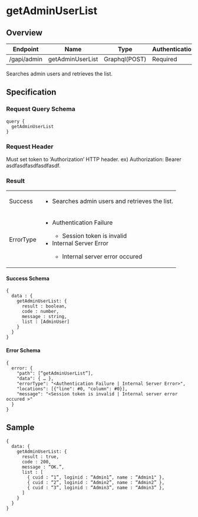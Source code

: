 # getAdminUserList

## Overview

| Endpoint | Name | Type | Authentication |
| --- | --- | --- | --- |
| /gapi/admin | getAdminUserList | Graphql(POST) | Required |

Searches admin users and retrieves the list.

## Specification

### Request Query Schema

```text
query {
  getAdminUserList
}
```

### Request Header

Must set token to ‘Authorization’ HTTP header.
ex) Authorization: Bearer asdfasdfasdfasdfasdf.

### Result

<table>
<tr>
  <td>Success</td>
  <td><ul><li>Searches admin users and retrieves the list.</li></ul></td>
</tr>
<tr>
  <td>ErrorType</td>
  <td>
    <ul>
      <li>Authentication Failure</li>
      <ul>
        <li>Session token is invalid</li>
      </ul>
      <li>Internal Server Error</li>
      <ul>
        <li>Internal server error occured</li>
      </ul>
    </ul>
  </td>
  </tr>
</table>

#### Success Schema

```text
{
  data : {
    getAdminUserList: {
      result : boolean,
      code : number,
      message : string,
      list : [AdminUser]
    }
  }
}
```

#### Error Schema

```text
{
  error: {
    "path": [“getAdminUserList”],
    "data": { … },
    "errorType": "<Authentication Failure | Internal Server Error>",
    "locations": [{"line": #0, "column": #0}],
    "message": "<Session token is invalid | Internal server error occured >"
  }
}
```

## Sample

```text
{
  data: {
    getAdminUserList: {
      result : true,
      code : 200,
      message : “OK.”,
      list : [
        { cuid : “1”, loginid : “Admin1”, name : “Admin1" },
        { cuid : “2”, loginid : “Admin2”, name : “Admin2” },
        { cuid : “3”, loginid : “Admin3”, name : “Admin3” },
      ]
    }
  }
}
```

